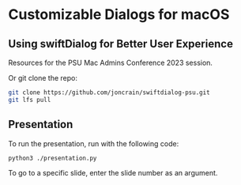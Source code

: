 # Customizable Dialogs for macOS
## Using swiftDialog for Better User Experience

Resources for the PSU Mac Admins Conference 2023 session.

Or git clone the repo:

```bash
git clone https://github.com/joncrain/swiftdialog-psu.git
git lfs pull
```

## Presentation

To run the presentation, run with the following code:

```bash
python3 ./presentation.py
```

To go to a specific slide, enter the slide number as an argument.
